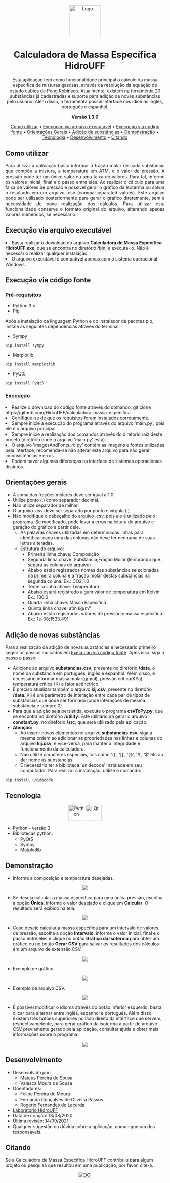 <div align='center'>
  <img align="center" alt="Logo" height="100" width="100" src="https://raw.githubusercontent.com/HidroUFF/calculadora-massa-especifica/main/icon.ico">
</div>  

<h1 align="center">Calculadora de Massa Específica HidroUFF</h1>

<p align="center">
  Esta aplicação tem como funcionalidade principal o cálculo da massa especifica de misturas gasosas, através da resolução da equação de estado cúbica de Peng Robinson. Atualmente, existem na ferramenta 20 substâncias já cadastradas e suporte para adição de novas substâncias pelo usuário. Além disso, a ferramenta possui interface nos idiomas inglês, português e espanhol.
</p> 

<p align="center"><strong>Versão 1.3.0</strong></p>

<p align="center">
 <a href="#use">Como utilizar</a> •
 <a href="#exe">Execução via arquivo executável</a> •
 <a href="#code">Execução via código fonte</a> •
 <a href="#guidelines">Orientações Gerais</a> • 
 <a href="#add">Adição de substâncias</a> • 
 <a href="#demonstration">Demonstração</a> • 
 <a href="#technologies">Tecnologia</a> •
 <a href="#author">Desenvolvimento</a> • 
 <a href="#quoting">Citando</a>
</p>

<h2 id="use" align="justify">Como utilizar</h2>
<p align="justify">
  Para utilizar a aplicação basta informar a fração molar de cada substância que compõe a mistura, a temperatura em ATM, e o valor de pressão. A pressão pode ter um único valor ou uma faixa de valores. Para tal, informe os valores inicial, final e o passo entre eles. Ao realizar o cálculo para uma faixa de valores de pressão é possível gerar o gráfico da Isoterma ou salvar o resultado em um arquivo .csv (comma-separated values). Este arquivo pode ser utilizado posteriormente para gerar o gráfico diretamente, sem a necessidade de nova realização dos cálculos. Para utilizar esta funcionalidade conserve o formato original do arquivo, alterando apenas valores numéricos, se necessário.
</p> 

<h2 id="exe" align="justify">Execução via arquivo executável</h2>
<p align="justify">
  <li>
    Basta realizar o download do arquivo <strong>Calculadora de Massa Específica HidroUFF.exe</strong>, que se encontra no diretório /bin, e executá-lo. Não é necessário realizar qualquer instalação. 
  </li>
  <li>
    O arquivo executável é compatível apenas com o sistema operacional Windows. 
  </li>
</p> 

<h2 id="code" align="justify">Execução via código fonte</h2>
<h3 align="justify">Pré-requisitos</h3>

* Python 3.x
* Pip

Após a instalação da linguagem Python e do instalador de pacotes pip, instale as seguintes dependências através do terminal:
* Sympy

```
pip install sympy
```

* Matplotlib

```
pip install matplotlib
```

* PyQt5

```
pip install PyQt5
```
<h3 align="justify">Execução</h3>
<p align="justify">
  <li>
    Realize o download do código fonte através do comando: git clone https://github.com/HidroUFF/calculadora-massa-especifica
  </li>
  <li>
    Certifique-se de que os requisitos foram instalados corretamente. 
  </li>
  <li>
    Sempre inicie a execução do programa através do arquivo 'main.py', pois ele é o arquivo principal.
  </li>
  <li>
    Sempre inicie a realização dos comandos através do diretório raiz deste projeto (diretório onde o arquivo 'main.py' está).
  </li>
  <li>
    O arquivo 'imagesAndFonts_rc.py' contém as imagens e fontes utilizadas pela interface, recomenda-se não alterar este arquivo para não gerar inconsistências e erros.
  </li>
  <li>
    Podem haver algumas diferenças na interface de sistemas operacionais distintos. 
  </li>
</p> 


<h2 id="guidelines" align="justify">Orientações gerais</h2>

* A soma das frações molares deve ser igual a 1.0.
* Utilize ponto (.) como separador decimal.
* Não utilize separador de milhar.
* O arquivo .csv deve ser separado por ponto e vírgula (;).
* Não modifique o cabeçalho do arquivo .csv, pois ele é utilizado pelo programa. Se modificado, pode levar a erros na leitura do arquivo e geração do gráfico a partir dele.
    * As palavras chaves utilizadas em determinadas linhas para identificar cada uma das colunas não deve ter nenhuma de suas letras alteradas.
    * Estrutura do arquivo: 
        * Primeira linha chave: Composição
        * Segunda linha chave: Substância;Fração Molar (lembrando que ; separa as colunas do arquivo)
        * Abaixo estão registrados nomes das substâncias selecionadas na primeira coluna e a fração molar destas substâncias na segunda coluna. Ex.: CO2;1.0
        * Terceira linha chave: Temperatura
        * Abaixo estará registrado algum valor de temperatura em Kelvin. Ex.: 100.0
        * Quarta linha chave: Massa Específica
        * Quinta linha chave: atm;kg/m³
        * Abaixo estão registrados valores de pressão e massa específica. Ex.: 1e-08;1533.491


<h2 id="add" align="justify">Adição de novas substâncias</h2>
Para a realização da adição de novas substâncias é necessário primeiro seguir os passos indicados em <a href="#code">Execução via código fonte</a>. Após isso, siga o passo a passo: 

* Adicione ao arquivo **substancias.csv**, presente no diretório **/data**, o nome da substância em português, inglês e espanhol. Além disso, é necessário informar massa molar(g/mol), pressão crítica(KPa), temperatura crítica (K) e fator acênctrico.
* É preciso atualizar também o arquivo **kij.csv**, presente no diretório **/data**. Kij é um parâmetro de interação entre cada par de tipos de substâncias que pode ser formado (onde interações de mesma substância é sempre 0).
* Para que a adição seja persistida, execute o programa **csvToPy.py**, que se encontra no diretório **/utility**. Este utilitário irá gerar o arquivo **constant.py**, no diretório **/src**, que será utilizado pela aplicação.
* **Atenção:**
    * Ao inserir novos elementos no arquivo **substancias.csv**, siga a mesma ordem ao adicionar as propriedades nas linhas e colunas do arquivo **kij.csv**, e vice-versa, para manter a integridade e funcionamento da calculadora.
    * Não utilize caracteres especiais, tais como '()', '[]', '@', '#', '$' etc ao dar nome às substancias.
    * É necessário ter a biblioteca 'unidecode' instalada em seu computador. Para realizar a instalação, utilize o comando: 
 
 ```
 pip install unidecode
 ``` 
 
<h2 id="technologies" align="justify">Tecnologia</h2>
<div align="center">
  <img align="center" alt="Python" height="50" width="50" src="https://raw.githubusercontent.com/devicons/devicon/master/icons/python/python-original.svg">
  <img align="center" alt="Qt" height="50" width="50" src="https://github.com/devicons/devicon/blob/master/icons/qt/qt-original.svg">
 </div>

* Python - versão 3
* Bibliotecas python:
  * PyQt5
  * Sympy
  * Matplotlib
  

<h2 id="demonstration" align="justify">Demonstração</h2>

* Informe a composição e temperatura desejadas.
<div align="center">
  <img align="center" src="https://raw.githubusercontent.com/HidroUFF/calculadora-massa-especifica/main/assets/input.PNG">
</div>

* Se deseja calcular a massa específica para uma única pressão, escolha a opção **Única**, informe o valor desejado e clique em **Calcular**. O resultado será exibido na tela.
<div align="center">
  <img align="center" src="https://raw.githubusercontent.com/HidroUFF/calculadora-massa-especifica/main/assets/single.PNG">
</div>

* Caso deseje calcular a massa específica para um intervalo de valores de pressão, escolha a opção **Intervalo**, informe o valor inicial, final e o passo entre eles e clique no botão **Gráfico da Isoterma** para obter um gráfico ou no botão **Gerar CSV** para salvar os resultados dos cálculos em um arquivo de extensão CSV.
<div align="center">
  <img align="center" src="https://raw.githubusercontent.com/HidroUFF/calculadora-massa-especifica/main/assets/range.PNG">
</div>

* Exemplo de gráfico.
<div align="center">
  <img align="center" src="https://raw.githubusercontent.com/HidroUFF/calculadora-massa-especifica/main/assets/isothermGraph.PNG">
</div>

* Exemplo de arquivo CSV.
<div align="center">
  <img align="center" src="https://raw.githubusercontent.com/HidroUFF/calculadora-massa-especifica/main/assets/csv.PNG">
</div>

* É possível modificar o idioma através do botão inferior esquerdo, basta clicar para alternar entre inglês, espanhol e português. Além disso, existem três botões superiores no lado direito da interface que servem, respectivametente, para gerar gráfico da isoterma a partir de arquivo CSV previamente gerado pela aplicação, consultar ajuda e obter mais informações sobre o programa.
<div align="center">
  <img align="center" src="https://raw.githubusercontent.com/HidroUFF/calculadora-massa-especifica/main/assets/menu.PNG">
</div>

<h2 id="author" align="justify">Desenvolvimento</h2>

* Desenvolvido por:
    * Mateus Pereira de Sousa 
    * Valesca Moura de Sousa
* Orientadores:
    * Felipe Pereira de Moura
    * Fernanda Gonçalves de Oliveira Passos
    * Rogério Fernandes de Lacerda
* <a href="http://hidrouff.sites.uff.br/">Laboratório HidroUFF</a>
* Data de criação: 18/08/2020
* Última revisão: 14/09/2021
* Qualquer sugestão ou dúvida sobre a aplicação, comunique um dos responsáveis.


<h2 id="quoting" align="justify">Citando</h2>
Se a Calculadora de Massa Específica HidroUFF contribuiu para algum projeto ou pesquisa que resultou em uma publicação, por favor, cite-a.

<div align="center"> 
  
  [![DOI](https://zenodo.org/badge/322632859.svg)](https://zenodo.org/badge/latestdoi/322632859)
  
</div>